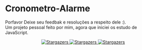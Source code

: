 # Cronometro-Alarme

Porfavor Deixe seu feedbak e resoluções a respeito dele :).
</br>
Um projeto pessoal feito por mim, agora que iniciei os estudo de JavaScript.

<p align="center">
  
  <a href="#">
    <img alt="Stargazers" src="https://img.shields.io/badge/<LABEL>-HTML-<COLOR>">
  </a>
  
  <a href="#">
    <img alt="Stargazers" src="https://img.shields.io/badge/<LABEL>-CSS3-<COLOR>">
  </a>
  <a href="#">
    <img alt="Stargazers" src="https://img.shields.io/badge/<LABEL>-JAVASCRIPT-<COLOR>">
  </a>
  
  
  
 
</p>
